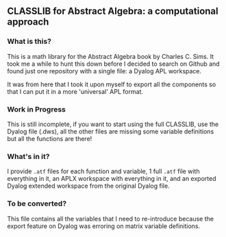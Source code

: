 ## CLASSLIB for Abstract Algebra: a computational approach

### What is this?
This is a math library for the Abstract Algebra book by Charles C. Sims. It took me a while to hunt this down before I decided to search on Github and found just one repository with a single file: a Dyalog APL workspace.

It was from here that I took it upon myself to export all the components so that I can put it in a more 'universal' APL format.

### Work in Progress
This is still incomplete, if you want to start using the full CLASSLIB, use the Dyalog file (.dws), all the other files are missing some variable definitions but all the functions are there!

### What's in it?
I provide `.atf` files for each function and variable, 1 full `.atf` file with everything in it, an APLX workspace with everything in it, and an exported Dyalog extended workspace from the original Dyalog file.

### To be converted?
This file contains all the variables that I need to re-introduce because the export feature on Dyalog was erroring on matrix variable definitions.
